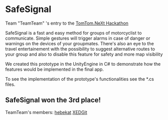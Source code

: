 # SafeSignal
Team "TeamTeam" 's entry to the [TomTom.NeXt Hackathon](https://www.tomtom.com/careers/global-student-hackathon/)

SafeSignal is a fast and easy method for groups of motorcyclist to communicate.
Simple gestures will trigger alarms in case of danger or warnings on the devices of your groupmates.
There's also an eye to the travel entertainement with the possibility to suggest alternative routes to your group and also to disable this feature for safety and more map visibility

We created this prototype in the UnityEngine in C# to demonstrate how the features would be implemented in the final app.

To see the implementation of the prototype's functionalities see the *.cs files.

## SafeSignal won the 3rd place!

TeamTeam's members:
  [hebekat](https://github.com/hebekat)
  [XEDGit](https://github.com/XEDGit)
